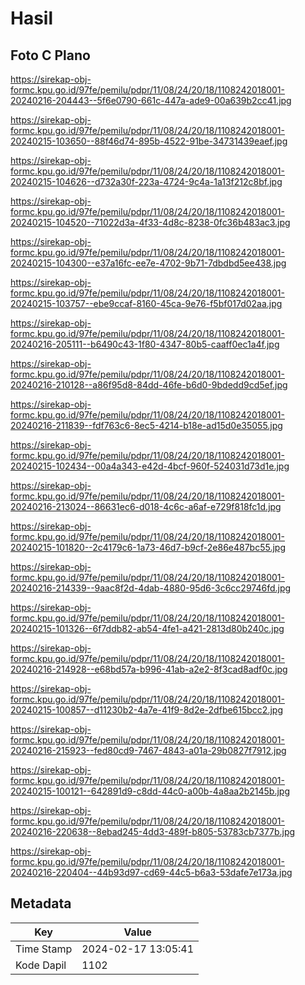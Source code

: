 # Hasil

## Foto C Plano

https://sirekap-obj-formc.kpu.go.id/97fe/pemilu/pdpr/11/08/24/20/18/1108242018001-20240216-204443--5f6e0790-661c-447a-ade9-00a639b2cc41.jpg

https://sirekap-obj-formc.kpu.go.id/97fe/pemilu/pdpr/11/08/24/20/18/1108242018001-20240215-103650--88f46d74-895b-4522-91be-34731439eaef.jpg

https://sirekap-obj-formc.kpu.go.id/97fe/pemilu/pdpr/11/08/24/20/18/1108242018001-20240215-104626--d732a30f-223a-4724-9c4a-1a13f212c8bf.jpg

https://sirekap-obj-formc.kpu.go.id/97fe/pemilu/pdpr/11/08/24/20/18/1108242018001-20240215-104520--71022d3a-4f33-4d8c-8238-0fc36b483ac3.jpg

https://sirekap-obj-formc.kpu.go.id/97fe/pemilu/pdpr/11/08/24/20/18/1108242018001-20240215-104300--e37a16fc-ee7e-4702-9b71-7dbdbd5ee438.jpg

https://sirekap-obj-formc.kpu.go.id/97fe/pemilu/pdpr/11/08/24/20/18/1108242018001-20240215-103757--ebe9ccaf-8160-45ca-9e76-f5bf017d02aa.jpg

https://sirekap-obj-formc.kpu.go.id/97fe/pemilu/pdpr/11/08/24/20/18/1108242018001-20240216-205111--b6490c43-1f80-4347-80b5-caaff0ec1a4f.jpg

https://sirekap-obj-formc.kpu.go.id/97fe/pemilu/pdpr/11/08/24/20/18/1108242018001-20240216-210128--a86f95d8-84dd-46fe-b6d0-9bdedd9cd5ef.jpg

https://sirekap-obj-formc.kpu.go.id/97fe/pemilu/pdpr/11/08/24/20/18/1108242018001-20240216-211839--fdf763c6-8ec5-4214-b18e-ad15d0e35055.jpg

https://sirekap-obj-formc.kpu.go.id/97fe/pemilu/pdpr/11/08/24/20/18/1108242018001-20240215-102434--00a4a343-e42d-4bcf-960f-524031d73d1e.jpg

https://sirekap-obj-formc.kpu.go.id/97fe/pemilu/pdpr/11/08/24/20/18/1108242018001-20240216-213024--86631ec6-d018-4c6c-a6af-e729f818fc1d.jpg

https://sirekap-obj-formc.kpu.go.id/97fe/pemilu/pdpr/11/08/24/20/18/1108242018001-20240215-101820--2c4179c6-1a73-46d7-b9cf-2e86e487bc55.jpg

https://sirekap-obj-formc.kpu.go.id/97fe/pemilu/pdpr/11/08/24/20/18/1108242018001-20240216-214339--9aac8f2d-4dab-4880-95d6-3c6cc29746fd.jpg

https://sirekap-obj-formc.kpu.go.id/97fe/pemilu/pdpr/11/08/24/20/18/1108242018001-20240215-101326--6f7ddb82-ab54-4fe1-a421-2813d80b240c.jpg

https://sirekap-obj-formc.kpu.go.id/97fe/pemilu/pdpr/11/08/24/20/18/1108242018001-20240216-214928--e68bd57a-b996-41ab-a2e2-8f3cad8adf0c.jpg

https://sirekap-obj-formc.kpu.go.id/97fe/pemilu/pdpr/11/08/24/20/18/1108242018001-20240215-100857--d11230b2-4a7e-41f9-8d2e-2dfbe615bcc2.jpg

https://sirekap-obj-formc.kpu.go.id/97fe/pemilu/pdpr/11/08/24/20/18/1108242018001-20240216-215923--fed80cd9-7467-4843-a01a-29b0827f7912.jpg

https://sirekap-obj-formc.kpu.go.id/97fe/pemilu/pdpr/11/08/24/20/18/1108242018001-20240215-100121--642891d9-c8dd-44c0-a00b-4a8aa2b2145b.jpg

https://sirekap-obj-formc.kpu.go.id/97fe/pemilu/pdpr/11/08/24/20/18/1108242018001-20240216-220638--8ebad245-4dd3-489f-b805-53783cb7377b.jpg

https://sirekap-obj-formc.kpu.go.id/97fe/pemilu/pdpr/11/08/24/20/18/1108242018001-20240216-220404--44b93d97-cd69-44c5-b6a3-53dafe7e173a.jpg


## Metadata

| Key        | Value               |
| ---------- | ------------------- |
| Time Stamp | 2024-02-17 13:05:41 |
| Kode Dapil | 1102                |



